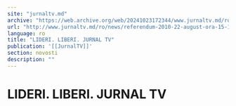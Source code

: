 ```yaml
---
site: "jurnaltv.md"
archive: "https://web.archive.org/web/20241023172344/www.jurnaltv.md/ro/news/referendum-2010-22-august-ora-15-140959/"
url: "http://www.jurnaltv.md/ro/news/referendum-2010-22-august-ora-15-140959/"
language: ro
title: "LIDERI. LIBERI. JURNAL TV"
publication: '[[JurnalTV]]'
section: novosti
description: ""
---
```


# LIDERI. LIBERI. JURNAL TV

